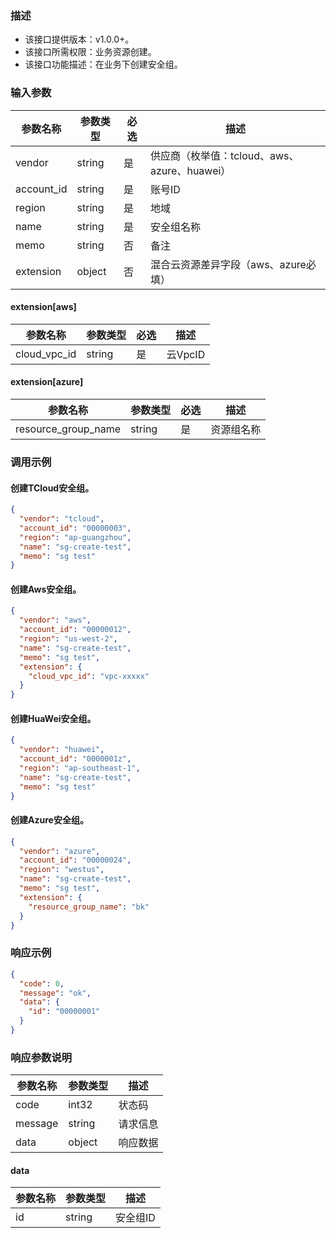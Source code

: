 ### 描述

- 该接口提供版本：v1.0.0+。
- 该接口所需权限：业务资源创建。
- 该接口功能描述：在业务下创建安全组。

### 输入参数

| 参数名称       | 参数类型   | 必选  | 描述                               |
|------------|--------|-----|----------------------------------|
| vendor     | string | 是   | 供应商（枚举值：tcloud、aws、azure、huawei） |
| account_id | string | 是   | 账号ID                             |
| region     | string | 是   | 地域                               |
| name       | string | 是   | 安全组名称                            |
| memo       | string | 否   | 备注                               |
| extension  | object | 否   | 混合云资源差异字段（aws、azure必填）           |

#### extension[aws]

| 参数名称 | 参数类型 | 必选 | 描述 |
|--------------|--------|-----|--|
| cloud_vpc_id | string | 是 | 云VpcID |

#### extension[azure]

| 参数名称 | 参数类型 | 必选 | 描述 |
|--|--------|-----|----------------------------------|
| resource_group_name | string | 是 | 资源组名称 |

### 调用示例

#### 创建TCloud安全组。

```json
{
  "vendor": "tcloud",
  "account_id": "00000003",
  "region": "ap-guangzhou",
  "name": "sg-create-test",
  "memo": "sg test"
}
```

#### 创建Aws安全组。

```json
{
  "vendor": "aws",
  "account_id": "00000012",
  "region": "us-west-2",
  "name": "sg-create-test",
  "memo": "sg test",
  "extension": {
    "cloud_vpc_id": "vpc-xxxxx"
  }
}
```

#### 创建HuaWei安全组。

```json
{
  "vendor": "huawei",
  "account_id": "0000001z",
  "region": "ap-southeast-1",
  "name": "sg-create-test",
  "memo": "sg test"
}
```

#### 创建Azure安全组。

```json
{
  "vendor": "azure",
  "account_id": "00000024",
  "region": "westus",
  "name": "sg-create-test",
  "memo": "sg test",
  "extension": {
    "resource_group_name": "bk"
  }
}
```

### 响应示例

```json
{
  "code": 0,
  "message": "ok",
  "data": {
    "id": "00000001"
  }
}
```

### 响应参数说明

| 参数名称    | 参数类型   | 描述   |
|---------|--------|------|
| code    | int32  | 状态码  |
| message | string | 请求信息 |
| data    | object | 响应数据 |

#### data

| 参数名称 | 参数类型     | 描述    |
|-----|----------|-------|
| id  | string   | 安全组ID |
